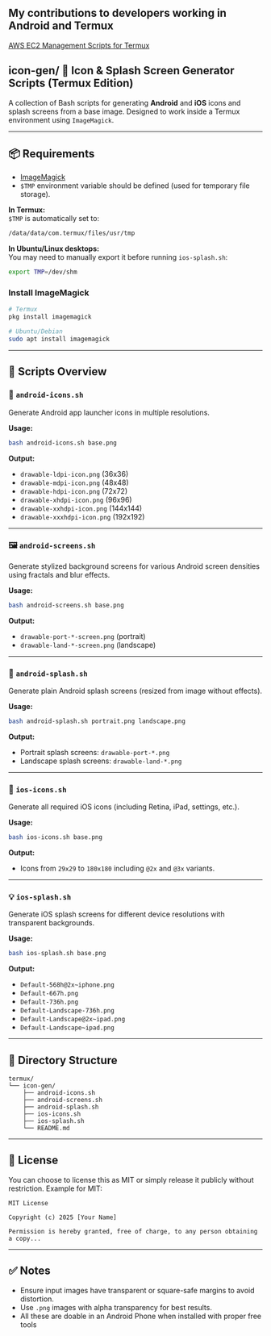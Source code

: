 ## My contributions to developers working in Android and Termux

[AWS EC2 Management Scripts for Termux](./aws/)


## icon-gen/ 🎨 Icon & Splash Screen Generator Scripts (Termux Edition)

A collection of Bash scripts for generating **Android** and **iOS** icons and splash screens from a base image. Designed to work inside a Termux environment using `ImageMagick`.

---

## 📦 Requirements

- [ImageMagick](https://imagemagick.org)
- `$TMP` environment variable should be defined (used for temporary file storage).

**In Termux:**  
`$TMP` is automatically set to:

```bash
/data/data/com.termux/files/usr/tmp
```

**In Ubuntu/Linux desktops:**  
You may need to manually export it before running `ios-splash.sh`:

```bash
export TMP=/dev/shm
```

### Install ImageMagick

```bash
# Termux
pkg install imagemagick

# Ubuntu/Debian
sudo apt install imagemagick
```

---

## 📁 Scripts Overview

### 📱 `android-icons.sh`
Generate Android app launcher icons in multiple resolutions.

**Usage:**
```bash
bash android-icons.sh base.png
```

**Output:**
- `drawable-ldpi-icon.png` (36x36)
- `drawable-mdpi-icon.png` (48x48)
- `drawable-hdpi-icon.png` (72x72)
- `drawable-xhdpi-icon.png` (96x96)
- `drawable-xxhdpi-icon.png` (144x144)
- `drawable-xxxhdpi-icon.png` (192x192)

---

### 🖼 `android-screens.sh`
Generate stylized background screens for various Android screen densities using fractals and blur effects.

**Usage:**
```bash
bash android-screens.sh base.png
```

**Output:**
- `drawable-port-*-screen.png` (portrait)
- `drawable-land-*-screen.png` (landscape)

---

### 🚀 `android-splash.sh`
Generate plain Android splash screens (resized from image without effects).

**Usage:**
```bash
bash android-splash.sh portrait.png landscape.png
```

**Output:**
- Portrait splash screens: `drawable-port-*.png`
- Landscape splash screens: `drawable-land-*.png`

---

### 🍏 `ios-icons.sh`
Generate all required iOS icons (including Retina, iPad, settings, etc.).

**Usage:**
```bash
bash ios-icons.sh base.png
```

**Output:**
- Icons from `29x29` to `180x180` including `@2x` and `@3x` variants.

---

### 💡 `ios-splash.sh`
Generate iOS splash screens for different device resolutions with transparent backgrounds.

**Usage:**
```bash
bash ios-splash.sh base.png
```

**Output:**
- `Default-568h@2x~iphone.png`
- `Default-667h.png`
- `Default-736h.png`
- `Default-Landscape-736h.png`
- `Default-Landscape@2x~ipad.png`
- `Default-Landscape~ipad.png`

---

## 📁 Directory Structure

```
termux/
└── icon-gen/
    ├── android-icons.sh
    ├── android-screens.sh
    ├── android-splash.sh
    ├── ios-icons.sh
    ├── ios-splash.sh
    └── README.md
```

---

## 📜 License

You can choose to license this as MIT or simply release it publicly without restriction. Example for MIT:

```
MIT License

Copyright (c) 2025 [Your Name]

Permission is hereby granted, free of charge, to any person obtaining a copy...
```

---

## ✅ Notes

- Ensure input images have transparent or square-safe margins to avoid distortion.
- Use `.png` images with alpha transparency for best results.
- All these are doable in an Android Phone when installed with proper free tools 
